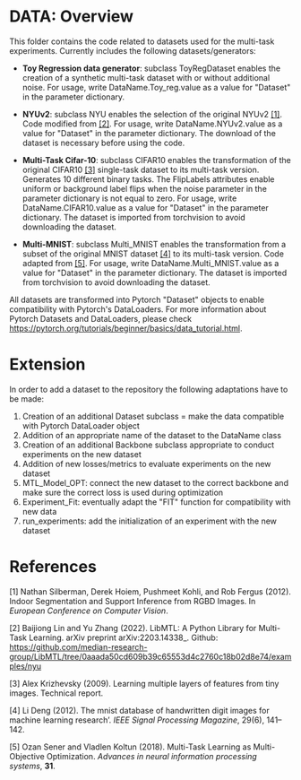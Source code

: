 # DATA: Overview

This folder contains the code related to datasets used for the multi-task experiments. 
Currently includes the following datasets/generators:

- **Toy Regression data generator**: subclass ToyRegDataset enables the creation of a synthetic multi-task dataset with or without additional noise. For usage, write DataName.Toy_reg.value as a value for "Dataset" in the parameter dictionary. 

- **NYUv2**: subclass NYU enables the selection of the original NYUv2 [[1]](#1). Code modified from [[2]](#2). For usage, write DataName.NYUv2.value as a value for  "Dataset" in the parameter dictionary. The download of the dataset is necessary before using the code. 

- **Multi-Task Cifar-10**: subclass CIFAR10 enables the transformation of the original CIFAR10  [[3]](#3) single-task dataset to its multi-task version. Generates 10 different binary tasks. The FlipLabels attributes enable uniform or background label flips when the noise parameter in the parameter dictionary is not equal to zero. For usage, write DataName.CIFAR10.value as a value for "Dataset" in the parameter dictionary. The dataset is imported from torchvision to avoid downloading the dataset. 

- **Multi-MNIST**: subclass Multi_MNIST enables the transformation from a subset of the original MNIST dataset [[4]](#4) to its multi-task version. Code adapted from [[5]](#5). For usage, write DataName.Multi_MNIST.value as a value for "Dataset" in the parameter dictionary. The dataset is imported from torchvision to avoid downloading the dataset. 


All datasets are transformed into Pytorch "Dataset" objects to enable compatibility with Pytorch's DataLoaders. For more information about Pytorch Datasets and DataLoaders, please check https://pytorch.org/tutorials/beginner/basics/data_tutorial.html. 


# Extension

In order to add a dataset to the repository the following adaptations have to be made:

1. Creation of an additional Dataset subclass = make the data compatible with Pytorch DataLoader object
2. Addition of an appropriate name of the dataset to the DataName class
3. Creation of an additional Backbone subclass appropriate to conduct experiments on the new dataset
4. Addition of new losses/metrics to evaluate experiments on the new dataset
5. MTL_Model_OPT: connect the new dataset to the correct backbone and make sure the correct loss is used during optimization
6. Experiment_Fit: eventually adapt the "FIT" function for compatibility with new data
7. run_experiments: add the initialization of an experiment with the new dataset




# References 

<a id="1">[1]</a> 
Nathan Silberman, Derek Hoiem, Pushmeet Kohli, and Rob Fergus (2012). 
Indoor Segmentation and Support Inference from RGBD Images. 
In *European Conference on Computer Vision*.

<a id="2">[2]</a> 
Baijiong Lin and Yu Zhang (2022). 
LibMTL: A Python Library for Multi-Task Learning. 
arXiv preprint arXiv:2203.14338_.
Github: https://github.com/median-research-group/LibMTL/tree/0aaada50cd609b39c65553d4c2760c18b02d8e74/examples/nyu 

<a id="3">[3]</a> 
Alex Krizhevsky (2009). 
Learning multiple layers of features from tiny images. 
Technical report. 

<a id="4">[4]</a> 
Li Deng (2012). 
The mnist database of handwritten digit images for machine learning research’. 
*IEEE Signal Processing Magazine*, 29(6), 141–142.

<a id="5">[5]</a> 
Ozan Sener and Vladlen Koltun (2018).
Multi-Task Learning as Multi-Objective Optimization. 
*Advances in neural information processing systems*, **31**. 
